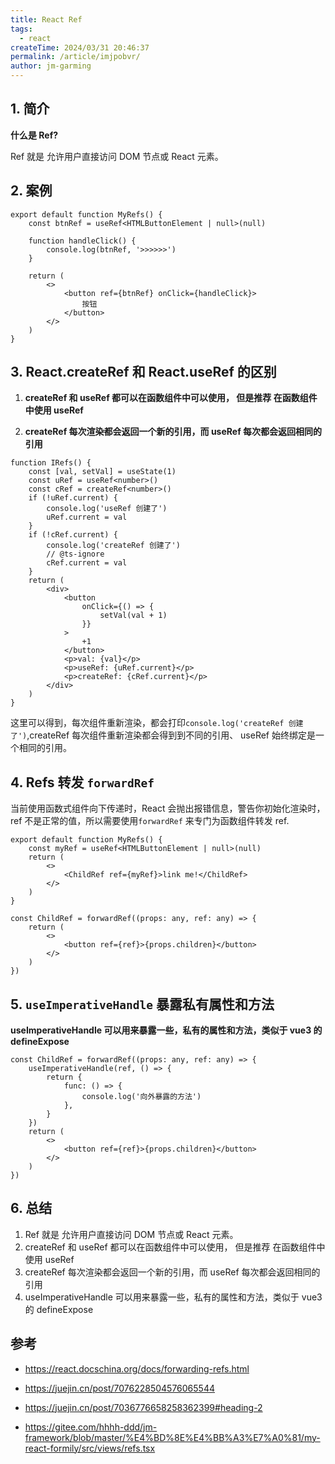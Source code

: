 ```yaml
---
title: React Ref
tags:
  - react
createTime: 2024/03/31 20:46:37
permalink: /article/imjpobvr/
author: jm-garming
---
```


## 1. 简介

**什么是 Ref?**

Ref 就是 允许用户直接访问 DOM 节点或 React 元素。

## 2. 案例

```tsx
export default function MyRefs() {
    const btnRef = useRef<HTMLButtonElement | null>(null)

    function handleClick() {
        console.log(btnRef, '>>>>>>')
    }

    return (
        <>
            <button ref={btnRef} onClick={handleClick}>
                按钮
            </button>
        </>
    )
}
```

## 3. React.createRef 和 React.useRef 的区别

1. **createRef 和 useRef 都可以在函数组件中可以使用， 但是推荐 在函数组件中使用 useRef**

2. **createRef 每次渲染都会返回一个新的引用，而 useRef 每次都会返回相同的引用**

```tsx
function IRefs() {
    const [val, setVal] = useState(1)
    const uRef = useRef<number>()
    const cRef = createRef<number>()
    if (!uRef.current) {
        console.log('useRef 创建了')
        uRef.current = val
    }
    if (!cRef.current) {
        console.log('createRef 创建了')
        // @ts-ignore
        cRef.current = val
    }
    return (
        <div>
            <button
                onClick={() => {
                    setVal(val + 1)
                }}
            >
                +1
            </button>
            <p>val: {val}</p>
            <p>useRef: {uRef.current}</p>
            <p>createRef: {cRef.current}</p>
        </div>
    )
}
```

这里可以得到，每次组件重新渲染，都会打印`console.log('createRef 创建了')`,createRef 每次组件重新渲染都会得到到不同的引用、 useRef 始终绑定是一个相同的引用。

## 4. Refs 转发 `forwardRef`

当前使用函数式组件向下传递时，React 会抛出报错信息，警告你初始化渲染时，ref 不是正常的值，所以需要使用`forwardRef` 来专门为函数组件转发 ref.

```tsx
export default function MyRefs() {
    const myRef = useRef<HTMLButtonElement | null>(null)
    return (
        <>
            <ChildRef ref={myRef}>link me!</ChildRef>
        </>
    )
}

const ChildRef = forwardRef((props: any, ref: any) => {
    return (
        <>
            <button ref={ref}>{props.children}</button>
        </>
    )
})
```

## 5. `useImperativeHandle` 暴露私有属性和方法

**useImperativeHandle 可以用来暴露一些，私有的属性和方法，类似于 vue3 的 defineExpose**

```tsx
const ChildRef = forwardRef((props: any, ref: any) => {
    useImperativeHandle(ref, () => {
        return {
            func: () => {
                console.log('向外暴露的方法')
            },
        }
    })
    return (
        <>
            <button ref={ref}>{props.children}</button>
        </>
    )
})
```

## 6. 总结

1. Ref 就是 允许用户直接访问 DOM 节点或 React 元素。
2. createRef 和 useRef 都可以在函数组件中可以使用， 但是推荐 在函数组件中使用 useRef
3. createRef 每次渲染都会返回一个新的引用，而 useRef 每次都会返回相同的引用
4. useImperativeHandle 可以用来暴露一些，私有的属性和方法，类似于 vue3 的 defineExpose

## 参考

-   <a target="_blank" href="https://react.docschina.org/docs/forwarding-refs.html">https://react.docschina.org/docs/forwarding-refs.html</a>

-   <a target="_blank" href="https://juejin.cn/post/7076228504576065544">https://juejin.cn/post/7076228504576065544</a>

-   <a target="_blank" href="https://juejin.cn/post/7036776658258362399#heading-2">https://juejin.cn/post/7036776658258362399#heading-2</a>

-   <a target="_blank" href="https://gitee.com/hhhh-ddd/jm-framework/blob/master/%E4%BD%8E%E4%BB%A3%E7%A0%81/my-react-formily/src/views/refs.tsx">https://gitee.com/hhhh-ddd/jm-framework/blob/master/%E4%BD%8E%E4%BB%A3%E7%A0%81/my-react-formily/src/views/refs.tsx</a>

